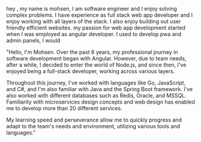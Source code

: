 hey , my name is mohsen, I am software engineer and I enjoy solving complex problems.
I have experience as full stack web app developer and I enjoy working with all layers of the stack.
I also enjoy building out user friendly efficient websites.
my passion for web app development started when I was employed as angular developer.
I used to develop pwa and admin panels, I would




"Hello, I'm Mohsen. Over the past 6 years, my professional journey in software development began with Angular. However, due to team needs, after a while, I decided to enter the world of Node.js, and since then, I've enjoyed being a full-stack developer, working across various layers.

Throughout this journey, I've worked with languages like Go, JavaScript, and C#, and I'm also familiar with Java and the Spring Boot framework. I've also worked with different databases such as Redis, Oracle, and MSSQL. Familiarity with microservices design concepts and web design has enabled me to develop more than 20 different services.

My learning speed and perseverance allow me to quickly progress and adapt to the team's needs and environment, utilizing various tools and languages."